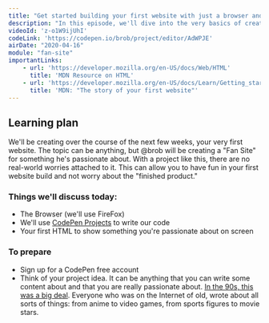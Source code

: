 ```yaml
---
title: "Get started building your first website with just a browser and CodePen Projects"
description: "In this episode, we'll dive into the very basics of creating your very first website. We'll explore the browser, we'll use CodePen Projects for simplicity and writing your first code."
videoId: 'z-o1W9ijUhI'
codeLink: 'https://codepen.io/brob/project/editor/AdWPJE'
airDate: "2020-04-16"
module: "fan-site"
importantLinks: 
    - url: 'https://developer.mozilla.org/en-US/docs/Web/HTML'
      title: 'MDN Resource on HTML'
    - url: 'https://developer.mozilla.org/en-US/docs/Learn/Getting_started_with_the_web'
      title: 'MDN: "The story of your first website"'
---
```



## Learning plan

We'll be creating over the course of the next few weeks, your very first website. The topic can be anything, but @brob will be creating a "Fan Site" for something he's passionate about. With a project like this, there are no real-world worries attached to it. This can allow you to have fun in your first website build and not worry about the "finished product."

### Things we'll discuss today:

* The Browser (we'll use FireFox)
* We'll use [CodePen Projects](https://codepen.io/) to write our code
* Your first HTML to show something you're passionate about on screen

### To prepare

* Sign up for a CodePen free account
* Think of your project idea. It can be anything that you can write some content about and that you are really passionate about. [In the 90s, this was a big deal](https://bryanlrobinson.com/blog/bring-fansites-back-to-the-web/). Everyone who was on the Internet of old, wrote about all sorts of things: from anime to video games, from sports figures to movie stars.